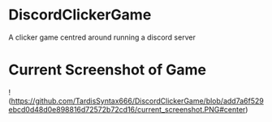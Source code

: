 # DiscordClickerGame
A clicker game centred around running a discord server

# Current Screenshot of Game

!(https://github.com/TardisSyntax666/DiscordClickerGame/blob/add7a6f529ebcd0d48d0e898816d72572b72cd16/current_screenshot.PNG#center)
